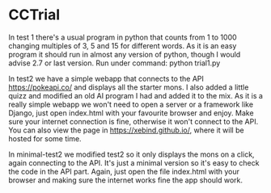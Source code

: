 # CCTrial

In test 1 there's a usual program in python that counts from 1 to 1000 changing multiples of 3, 5 and 15 for different words.
As it is an easy program it should run in almost any version of python, though I would advise 2.7 or last version.
Run under command:    python trial1.py


In test2 we have a simple webapp that connects to the API https://pokeapi.co/ and displays all the starter mons. 
I also added a little quizz and modified an old AI program I had and added it to the mix.
As it is a really simple webapp we won't need to open a server or a framework like Django, just open index.html with your favourite browser and enjoy.
Make sure your internet connection is fine, otherwise it won't connect to the API.
You can also view the page in https://xebind.github.io/, where it will be hosted for some time.


In minimal-test2 we modified test2 so it only displays the mons on a click, again connecting to the API. 
It's just a minimal version so it's easy to check the code in the API part.
Again, just open the file index.html with your browser and making sure the internet works fine the app should work.
